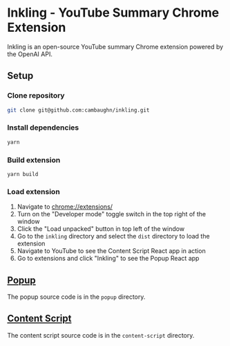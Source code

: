 # Inkling - YouTube Summary Chrome Extension

Inkling is an open-source YouTube summary Chrome extension powered by the OpenAI API.


## Setup

### Clone repository
```sh
git clone git@github.com:cambaughn/inkling.git
```

### Install dependencies

```sh
yarn
```

### Build extension

```
yarn build
```

### Load extension

1. Navigate to [chrome://extensions/](chrome://extensions/)
1. Turn on the "Developer mode" toggle switch in the top right of the window
1. Click the "Load unpacked" button in top left of the window
1. Go to the `inkling` directory and select the `dist` directory to load the extension
1. Navigate to YouTube to see the Content Script React app in action
1. Go to extensions and click "Inkling" to see the Popup React app

## [Popup](https://developer.chrome.com/docs/extensions/mv3/user_interface/#popup)

The popup source code is in the `popup` directory.

## [Content Script](https://developer.chrome.com/docs/extensions/mv3/content_scripts/)

The content script source code is in the `content-script` directory.

